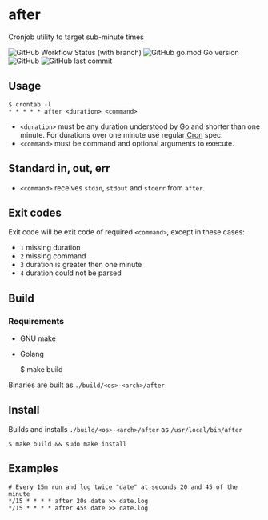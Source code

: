 # after
Cronjob utility to target sub-minute times

![GitHub Workflow Status (with branch)](https://img.shields.io/github/actions/workflow/status/dberstein/after/go.yml?branch=main) ![GitHub go.mod Go version](https://img.shields.io/github/go-mod/go-version/dberstein/after) ![GitHub](https://img.shields.io/github/license/dberstein/after) ![GitHub last commit](https://img.shields.io/github/last-commit/dberstein/after)

## Usage

    $ crontab -l
    * * * * * after <duration> <command>

- `<duration>` must be any duration understood by <a href="https://pkg.go.dev/time#ParseDuration">Go</a> and shorter than one minute. For durations over one minute use regular <a href="https://en.wikipedia.org/wiki/Cron#Overview">Cron</a> spec.
- `<command>` must be command and optional arguments to execute.

## Standard in, out, err

- `<command>` receives `stdin`, `stdout` and `stderr` from `after`. 

## Exit codes

Exit code will be exit code of required `<command>`, except in these cases:

- `1` missing duration
- `2` missing command
- `3` duration is greater then one minute
- `4` duration could not be parsed

## Build

### Requirements

- GNU make
- Golang


    $ make build

Binaries are built as `./build/<os>-<arch>/after`

## Install

Builds and installs `./build/<os>-<arch>/after` as `/usr/local/bin/after`

    $ make build && sudo make install

## Examples

    # Every 15m run and log twice "date" at seconds 20 and 45 of the minute
    */15 * * * * after 20s date >> date.log
    */15 * * * * after 45s date >> date.log